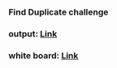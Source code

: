### Find Duplicate challenge

### output:  [Link](https://github.com/jafarramadan/challenges-and-data-structures/blob/master/whiteboard-challenges/assets/5thCh.PNG)

### white board: [Link](https://github.com/jafarramadan/challenges-and-data-structures/blob/master/whiteboard-challenges/assets/rW.PNG)

